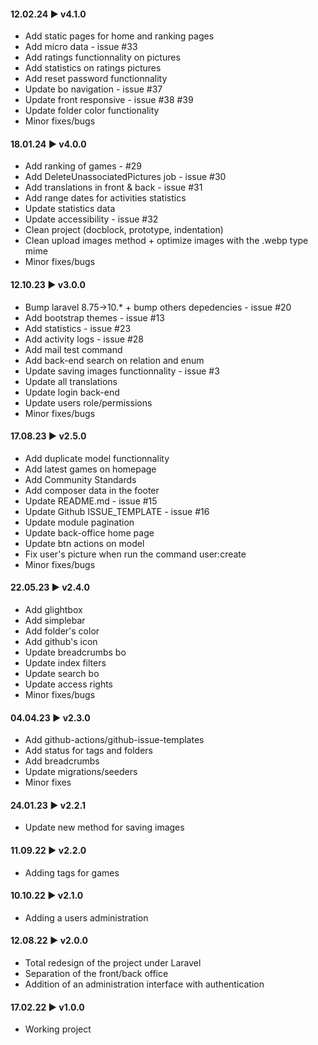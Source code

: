 #### **12.02.24 ► v4.1.0**

-   Add static pages for home and ranking pages
-   Add micro data - issue #33
-   Add ratings functionnality on pictures
-   Add statistics on ratings pictures
-   Add reset password functionnality
-   Update bo navigation - issue #37
-   Update front responsive - issue #38 #39
-   Update folder color functionality
-   Minor fixes/bugs

#### **18.01.24 ► v4.0.0**

-   Add ranking of games - #29
-   Add DeleteUnassociatedPictures job - issue #30
-   Add translations in front & back - issue #31
-   Add range dates for activities statistics
-   Update statistics data
-   Update accessibility - issue #32
-   Clean project (docblock, prototype, indentation)
-   Clean upload images method + optimize images with the .webp type mime
-   Minor fixes/bugs

#### **12.10.23 ► v3.0.0**

-   Bump laravel 8.75->10.\* + bump others depedencies - issue #20
-   Add bootstrap themes - issue #13
-   Add statistics - issue #23
-   Add activity logs - issue #28
-   Add mail test command
-   Add back-end search on relation and enum
-   Update saving images functionnality - issue #3
-   Update all translations
-   Update login back-end
-   Update users role/permissions
-   Minor fixes/bugs

#### **17.08.23 ► v2.5.0**

-   Add duplicate model functionnality
-   Add latest games on homepage
-   Add Community Standards
-   Add composer data in the footer
-   Update README.md - issue #15
-   Update Github ISSUE_TEMPLATE - issue #16
-   Update module pagination
-   Update back-office home page
-   Update btn actions on model
-   Fix user's picture when run the command user:create
-   Minor fixes/bugs

#### **22.05.23 ► v2.4.0**

-   Add glightbox
-   Add simplebar
-   Add folder's color
-   Add github's icon
-   Update breadcrumbs bo
-   Update index filters
-   Update search bo
-   Update access rights
-   Minor fixes/bugs

#### **04.04.23 ► v2.3.0**

-   Add github-actions/github-issue-templates
-   Add status for tags and folders
-   Add breadcrumbs
-   Update migrations/seeders
-   Minor fixes

#### **24.01.23 ► v2.2.1**

-   Update new method for saving images

#### **11.09.22 ► v2.2.0**

-   Adding tags for games

#### **10.10.22 ► v2.1.0**

-   Adding a users administration

#### **12.08.22 ► v2.0.0**

-   Total redesign of the project under Laravel
-   Separation of the front/back office
-   Addition of an administration interface with authentication

#### **17.02.22 ► v1.0.0**

-   Working project
